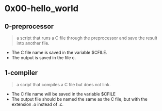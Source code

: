 # 0x00-hello_world

## 0-preprocessor
> a script that runs a C file through the preprocessor and save the result into another file.
- The C file name is saved in the variable $CFILE.
- The output is saved in the file c.

## 1-compiler
> a script that compiles a C file but does not link.
- The C file name will be saved in the variable $CFILE
- The output file should be named the same as the C file, but with the extension .o instead of .c.